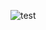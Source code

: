 ![test](http://github-profile-summary-cards.vercel.app/api/cards/profile-details?username={thatguysilva}&theme={default})
